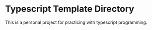
Typescript Template Directory
=============================

This is a personal project for practicing with typescript
programming.
